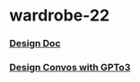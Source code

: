 # wardrobe-22
### [Design Doc](./design_docs/design_doc.md)
### [Design Convos with GPTo3](./design_docs/design_convos.md)